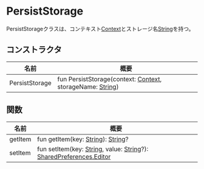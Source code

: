 # PersistStorage

PersistStorageクラスは、コンテキスト[Context](https://developer.android.com/reference/kotlin/android/content/Context.html)とストレージ名[String](https://kotlinlang.org/api/latest/jvm/stdlib/kotlin/-string/index.html)を持つ。

## コンストラクタ

| 名前           | 概要                                                                                                                                                         |
| -------------- | --------------------------------------------------------------------------------------------------------------------------------------------------------------- |
| PersistStorage | fun PersistStorage(context: [Context](https://developer.android.com/reference/kotlin/android/content/Context.html), storageName: [String](https://kotlinlang.org/api/latest/jvm/stdlib/kotlin/-string/index.html)) |

## 関数

| 名前    | 概要                                                                                                                                                                                                        |
| ------- | ------------------------------------------------------------------------------------------------------------------------------------------------------------------------------------------------------------- |
| getItem | fun getItem(key: [String](https://kotlinlang.org/api/latest/jvm/stdlib/kotlin/-string/index.html)): [String](https://kotlinlang.org/api/latest/jvm/stdlib/kotlin/-string/index.html)?                             |
| setItem | fun setItem(key: [String](https://kotlinlang.org/api/latest/jvm/stdlib/kotlin/-string/index.html), value: [String](https://kotlinlang.org/api/latest/jvm/stdlib/kotlin/-string/index.html)?): [SharedPreferences.Editor](https://developer.android.com/reference/kotlin/android/content/SharedPreferences.Editor.html) |